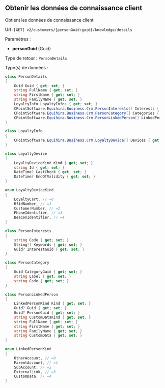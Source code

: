 ## <span id='connaissanceclient'>Obtenir les données de connaissance client</span>

Obtient les données de connaissance client

Url :`[GET] v2/customers/{personGuid:guid}/knowledge/details`

Paramètres : 

- **personGuid** (Guid)

Type de retour : `PersonDetails`

Type(s) de données :

```csharp
class PersonDetails
{
	Guid Guid { get; set; }
	string FullName { get; set; }
	string FirstName { get; set; }
	string FamilyName { get; set; }
	LoyaltyInfo LoyaltyInfos { get; set; }
	CPointSoftware.Equihira.Business.Crm.PersonInterests[] Interests { get; set; }
	CPointSoftware.Equihira.Business.Crm.PersonCategory[] Categories { get; set; }
	CPointSoftware.Equihira.Business.Crm.PersonLinkedPerson[] LinkedPersons { get; set; }
}

class LoyaltyInfo
{
	CPointSoftware.Equihira.Business.Crm.LoyaltyDevice[] Devices { get; set; }
}

class LoyaltyDevice
{
	LoyaltyDeviceKind Kind { get; set; }
	string Id { get; set; }
	DateTime? LastCheck { get; set; }
	DateTime? EndOfValidity { get; set; }
}

enum LoyaltyDeviceKind
{
	LoyaltyCart, // =0
	RfidNumber, // =1
	CustomerNumber, // =2
	PhoneIdentifier, // =3
	BeaconIdentifier, // =4
}

class PersonInterests
{
	string Code { get; set; }
	String[] Keywords { get; set; }
	Guid? InterestGuid { get; set; }
}

class PersonCategory
{
	Guid CategoryGuid { get; set; }
	string Label { get; set; }
	string Code { get; set; }
}

class PersonLinkedPerson
{
	LinkedPersonKind Kind { get; set; }
	Guid? Guid { get; set; }
	Guid? PersonGuid { get; set; }
	string CustomDataKind { get; set; }
	string FullName { get; set; }
	string FirstName { get; set; }
	string FamilyName { get; set; }
	string CustomData { get; set; }
}

enum LinkedPersonKind
{
	OtherAccount, // =0
	ParentAccount, // =1
	SubAccount, // =2
	ExternalLink, // =3
	CustomData, // =4
}

```
